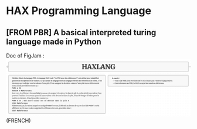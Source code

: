 # HAX Programming Language
## [FROM PBR] A basical interpreted turing language made in Python
Doc of FigJam :
![PBR Image Doc](assets/imgdocs.png)
(FRENCH)